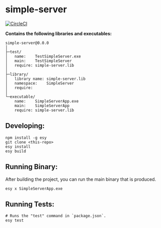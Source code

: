 # simple-server


[![CircleCI](https://circleci.com/gh/yourgithubhandle/simple-server/tree/master.svg?style=svg)](https://circleci.com/gh/yourgithubhandle/simple-server/tree/master)


**Contains the following libraries and executables:**

```
simple-server@0.0.0
│
├─test/
│   name:    TestSimpleServer.exe
│   main:    TestSimpleServer
│   require: simple-server.lib
│
├─library/
│   library name: simple-server.lib
│   namespace:    SimpleServer
│   require:
│
└─executable/
    name:    SimpleServerApp.exe
    main:    SimpleServerApp
    require: simple-server.lib
```

## Developing:

```
npm install -g esy
git clone <this-repo>
esy install
esy build
```

## Running Binary:

After building the project, you can run the main binary that is produced.

```
esy x SimpleServerApp.exe 
```

## Running Tests:

```
# Runs the "test" command in `package.json`.
esy test
```
